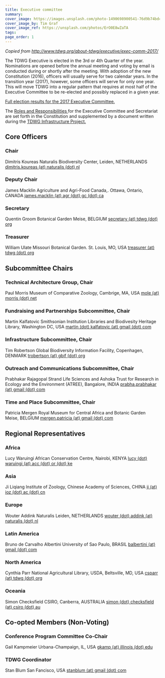 ```yaml
---
title: Executive committee
summary: 
cover_image: https://images.unsplash.com/photo-1490698900541-76d9b74bdcac
cover_image_by: Tim Graf
cover_image_ref: https://unsplash.com/photos/ErO0E8wZaTA
tags: 
page_order: 1
---
```


_Copied from <http://www.tdwg.org/about-tdwg/executive/exec-comm-2017/>_

The TDWG Executive is elected in the 3rd or 4th Quarter of the year. Nominations are opened before the annual meeting and voting by email is conducted during or shortly after the meeting. With adoption of the new Constitution (2016), officers will usually serve for two calendar years. In the transition year (2017), however, some officers will serve for only one year. This will move TDWG into a regular pattern that requires at most half of the Executive Committee to be re-elected and possibly replaced in a given year.

[Full election results for the 2017 Executive Committee.](http://www.tdwg.org/about-tdwg/executive/exec-comm-2017/fileadmin/tdwg/about-tdwg/Election_Results_TDWG_Executive_Committee_2017.pdf)

The [Roles and Responsibilities ](http://www.tdwg.org/about-tdwg/executive/exec-comm-2017/fileadmin/executive/TDWG_Executive_Committee_RolesAndResponsibilities.pdf)for the Executive Committee and Secretariat are set forth in the Constitution and supplemented by a document written during the [TDWG Infrastructure Project.](http://www.tdwg.org/about-tdwg/executive/exec-comm-2017/activities/tip/)

## Core Officers

### Chair

Dimitris Koureas
Naturalis Biodiversity Center, Leiden, NETHERLANDS
[dimitris.koureas (at) naturalis (dot) nl](mailto:dimitris.koureas@naturalis.nl)

### Deputy Chair

James Macklin
Agriculture and Agri-Food Canada,. Ottawa, Ontario, CANADA
[james.macklin (at) agr (dot) gc (dot) ca](mailto:james.macklin@agr.gc.ca)

### Secretary

Quentin Groom
Botanical Garden Meise, BELGIUM
[secretary (at) tdwg (dot) org](mailto:secretary@tdwg.org)

### Treasurer

William Ulate
Missouri Botanical Garden. St. Louis, MO, USA
[treasurer (at) tdwg (dot) org](mailto:treasurer@tdwg.org)

## Subcommittee Chairs

### Technical Architecture Group, Chair

Paul Morris
Museum of Comparative Zoology, Cambrige, MA, USA
[mole (at) morris (dot) net](mailto:mole@morris.net)

### Fundraising and Partnerships Subcommittee, Chair

Martin Kalfatovic
Smithsonian Institution Libraries and Biodivesity Heritage Library, Washington DC, USA
[martin (dot) kalfatovic (at) gmail (dot) com](mailto:martin.kalfatovic@gmail.com)

### Infrastructure Subcommittee, Chair

Tim Robertson
Global Biodiversity Information Facility, Copenhagen, DENMARK
[trobertson (at) gbif (dot) org](mailto:trobertson@gbif.org)

### Outreach and Communications Subcommittee, Chair

Prabhakar Rajagopal
Strand Life Sciences and Ashoka Trust for Research in Ecology and the Environment (ATREE), Bangalore, INDIA
[prabha.prabhakar (at) gmail (dot) com](mailto:prabha.prabhakar@gmail.com)

### Time and Place Subcommittee, Chair

Patricia Mergen
Royal Museum for Central Africa and Botanic Garden Meise, BELGIUM
[mergen.patricia (at) gmail (dot) com](mailto:mergen.patricia@gmail.com)

## Regional Representatives

### Africa

Lucy Waruingi
African Conservation Centre, Nairobi, KENYA
[lucy (dot) waruingi (at) acc (dot) or (dot) ke](mailto:lucy.waruingi@acc.or.ke)

### Asia

Ji Liqiang
Institute of Zoology, Chinese Academy of Sciences, CHINA
[ji (at) ioz (dot) ac (dot) cn](http://ji/%28at%29ioz.ac.cn/)

### Europe

Wouter Addink
Naturalis Leiden, NETHERLANDS
[wouter (dot) addink (at) naturalis (dot) nl](mailto:wouter.addink@anturalis.nl)

### Latin America

Bruno de Carvalho Albertini
University of Sao Paulo, BRASIL
[balbertini (at) gmail (dot) com](mailto:balbertini@gmail.com)

### North America
Cynthia Parr
National Agricultural Library, USDA, Beltsville, MD, USA
[csparr (at) tdwg (dot) org](mailto:csparr@tdwg.org)

### Oceania

Simon Checksfield
CSIRO, Canberra, AUSTRALIA
[simon (dot) checksfield (at) csiro (dot) au](mailto:simon.checksfield@csiro.au)

## Co-opted Members (Non-Voting)

### Conference Program Committee Co-Chair

Gail Kampmeier
Urbana-Champaign, IL, USA
[gkamp (at) illinois (dot) edu](mailto:gkamp@illinois.edu)

### TDWG Coordinator

Stan Blum
San Fancisco, USA
[stanblum (at) gmail (dot) com](mailto:stanblum@gmail.com)
